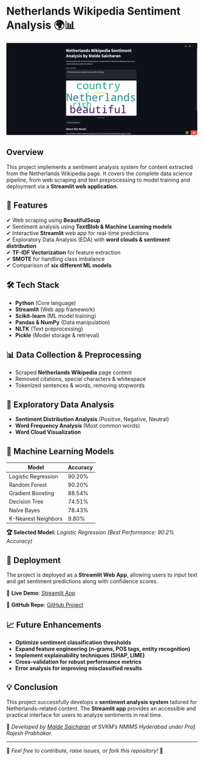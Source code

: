 # Netherlands Wikipedia Sentiment Analysis 🌍📊  
![reference](reference-aai.png)


## Overview  
This project implements a sentiment analysis system for content extracted from the Netherlands Wikipedia page. It covers the complete data science pipeline, from web scraping and text preprocessing to model training and deployment via a **Streamlit web application**.  

## 🚀 Features  
✔ Web scraping using **BeautifulSoup**  
✔ Sentiment analysis using **TextBlob & Machine Learning models**  
✔ Interactive **Streamlit** web app for real-time predictions  
✔ Exploratory Data Analysis (EDA) with **word clouds & sentiment distribution**  
✔ **TF-IDF Vectorization** for feature extraction  
✔ **SMOTE** for handling class imbalance  
✔ Comparison of **six different ML models**  

## 🛠 Tech Stack  
- **Python** (Core language)  
- **Streamlit** (Web app framework)  
- **Scikit-learn** (ML model training)  
- **Pandas & NumPy** (Data manipulation)  
- **NLTK** (Text preprocessing)  
- **Pickle** (Model storage & retrieval)  

## 📊 Data Collection & Preprocessing  
- Scraped **Netherlands Wikipedia** page content  
- Removed citations, special characters & whitespace  
- Tokenized sentences & words, removing stopwords  

## 🔬 Exploratory Data Analysis  
- **Sentiment Distribution Analysis** (Positive, Negative, Neutral)  
- **Word Frequency Analysis** (Most common words)  
- **Word Cloud Visualization**  

## 🤖 Machine Learning Models  
| Model                | Accuracy  |  
|----------------------|-----------|  
| Logistic Regression  | 90.20%  |  
| Random Forest       | 90.20%  |  
| Gradient Boosting   | 88.54%  |  
| Decision Tree       | 74.51%  |  
| Naïve Bayes        | 78.43%  |  
| K-Nearest Neighbors | 9.80%   |  

**🏆 Selected Model:** *Logistic Regression (Best Performance: 90.2% Accuracy)*  

## 📡 Deployment  
The project is deployed as a **Streamlit Web App**, allowing users to input text and get sentiment predictions along with confidence scores.  

🔗 **Live Demo**: [Streamlit App](https://netherlands-wikipedia-sentimental-analysis.streamlit.app/)  

🔗 **GitHub Repo**: [GitHub Project](https://github.com/saicharan0623/Netherlands-wikipedia-sentimental-analysis)  

## 📈 Future Enhancements  
- **Optimize sentiment classification thresholds**  
- **Expand feature engineering (n-grams, POS tags, entity recognition)**  
- **Implement explainability techniques (SHAP, LIME)**  
- **Cross-validation for robust performance metrics**  
- **Error analysis for improving misclassified results**  

## 💡 Conclusion  
This project successfully develops a **sentiment analysis system** tailored for Netherlands-related content. The **Streamlit app** provides an accessible and practical interface for users to analyze sentiments in real time.  

📌 *Developed by [Malde Saicharan](https://github.com/saicharan0623) at SVKM’s NMIMS Hyderabad under Prof. Rajesh Prabhakar.*  

---

🔹 *Feel free to contribute, raise issues, or fork this repository!* 🚀
